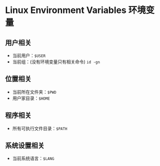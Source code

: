 # Linux Environment Variables 环境变量

## 用户相关
- 当前用户：`$USER`
- 当前组：(没有环境变量只有相关命令) `id -gn`

## 位置相关
- 当前所在文件夹：`$PWD`
- 用户家目录：`$HOME`

## 程序相关
- 所有可执行文件目录：`$PATH`

## 系统设置相关
- 当前系统语言：`$LANG`
